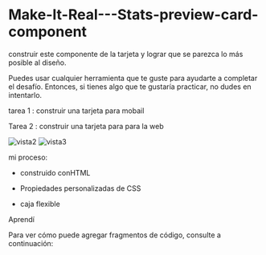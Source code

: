# Make-It-Real---Stats-preview-card-component




construir este componente de la tarjeta y lograr que se parezca lo más posible al diseño.

Puedes usar cualquier herramienta que te guste para ayudarte a completar el desafío. Entonces, si tienes algo que te gustaría practicar, no dudes en intentarlo.

tarea 1 : construir una tarjeta para mobail

Tarea 2 : construir una tarjeta para para la web

![vista2](https://user-images.githubusercontent.com/115027137/195467603-3b3fd117-2a8d-49cc-a15f-a13b89a60597.png)
![vista3](https://user-images.githubusercontent.com/115027137/195467615-3e8803a6-b6de-4ebf-994f-2a01dd7d3ce0.png)




mi proceso:

- construido conHTML

- Propiedades personalizadas de CSS

- caja flexible

Aprendí




Para ver cómo puede agregar fragmentos de código, consulte a continuación:

